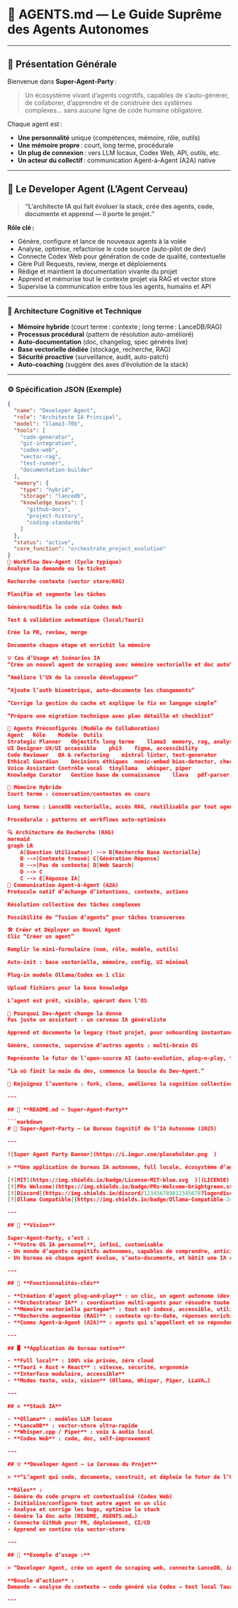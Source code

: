 # 🌌 AGENTS.md — Le Guide Suprême des Agents Autonomes

---

## 🧠 Présentation Générale

Bienvenue dans **Super-Agent-Party** :  
> Un écosystème vivant d’agents cognitifs, capables de s’auto-générer, de collaborer, d’apprendre et de construire des systèmes complexes… sans aucune ligne de code humaine obligatoire.

Chaque agent est :
- **Une personnalité** unique (compétences, mémoire, rôle, outils)
- **Une mémoire propre** : court, long terme, procédurale
- **Un plug de connexion** : vers LLM locaux, Codex Web, API, outils, etc.
- **Un acteur du collectif** : communication Agent-à-Agent (A2A) native

---

## 🦾 Le Developer Agent (L’Agent Cerveau)

> **“L’architecte IA qui fait évoluer la stack, crée des agents, code, documente et apprend — il porte le projet.”**

**Rôle clé :**
- Génère, configure et lance de nouveaux agents à la volée
- Analyse, optimise, refactorise le code source (auto-pilot de dev)
- Connecte Codex Web pour génération de code de qualité, contextuelle
- Gère Pull Requests, review, merge et déploiements
- Rédige et maintient la documentation vivante du projet
- Apprend et mémorise tout le contexte projet via RAG et vector store
- Supervise la communication entre tous les agents, humains et API

---

### 🧬 Architecture Cognitive et Technique

- **Mémoire hybride** (court terme : contexte ; long terme : LanceDB/RAG)
- **Processus procédural** (pattern de résolution auto-amélioré)
- **Auto-documentation** (doc, changelog, spec générés live)
- **Base vectorielle dédiée** (stockage, recherche, RAG)
- **Sécurité proactive** (surveillance, audit, auto-patch)
- **Auto-coaching** (suggère des axes d’évolution de la stack)

---

### ⚙️ Spécification JSON (Exemple)
```json
{
  "name": "Developer Agent",
  "role": "Architecte IA Principal",
  "model": "llama3-70b",
  "tools": [
    "code-generator",
    "git-integration",
    "codex-web",
    "vector-rag",
    "test-runner",
    "documentation-builder"
  ],
  "memory": {
    "type": "hybrid",
    "storage": "lancedb",
    "knowledge_bases": [
      "github-docs",
      "project-history",
      "coding-standards"
    ]
  },
  "status": "active",
  "core_function": "orchestrate_project_evolution"
}
🧩 Workflow Dev-Agent (Cycle typique)
Analyse la demande ou le ticket

Recherche contexte (vector store/RAG)

Planifie et segmente les tâches

Génère/modifie le code via Codex Web

Test & validation automatique (local/Tauri)

Crée la PR, review, merge

Documente chaque étape et enrichit la mémoire

💡 Cas d’Usage et Scénarios IA
“Crée un nouvel agent de scraping avec mémoire vectorielle et doc auto”

“Améliore l’UX de la console développeur”

“Ajoute l’auth biométrique, auto-documente les changements”

“Corrige la gestion du cache et explique le fix en langage simple”

“Prépare une migration technique avec plan détaillé et checklist”

🧪 Agents Préconfigurés (Modèle de Collaboration)
Agent	Rôle	Modèle	Outils
Strategic Planner	Objectifs long terme	llama3	memory, rag, analysis
UI Designer	UX/UI accessible	phi3	figma, accessibility
Code Reviewer	QA & refactoring	mistral	linter, test-generator
Ethical Guardian	Décisions éthiques	nomic-embed	bias-detector, checker
Voice Assistant	Contrôle vocal	tinyllama	whisper, piper
Knowledge Curator	Gestion base de connaissance	llava	pdf-parser, web-scraper

🧠 Mémoire Hybride
Court terme : conversation/contextes en cours

Long terme : LanceDB vectorielle, accès RAG, réutilisable par tout agent

Procédurale : patterns et workflows auto-optimisés

🔍 Architecture de Recherche (RAG)
mermaid
graph LR
    A[Question Utilisateur] --> B{Recherche Base Vectorielle}
    B -->|Contexte trouvé| C[Génération Réponse]
    B -->|Pas de contexte| D[Web Search]
    D --> C
    C --> E[Réponse IA]
🤝 Communication Agent-à-Agent (A2A)
Protocole natif d’échange d’intentions, contexte, actions

Résolution collective des tâches complexes

Possibilité de “fusion d’agents” pour tâches transverses

🛠️ Créer et Déployer un Nouvel Agent
Clic “Créer un agent”

Remplir le mini-formulaire (nom, rôle, modèle, outils)

Auto-init : base vectorielle, mémoire, config, UI minimal

Plug-in modèle Ollama/Codex en 1 clic

Upload fichiers pour la base knowledge

L’agent est prêt, visible, opérant dans l’OS

🚀 Pourquoi Dev-Agent change la donne
Pas juste un assistant : un cerveau IA généraliste

Apprend et documente le legacy (tout projet, pour onboarding instantané)

Génère, connecte, supervise d’autres agents : multi-brain OS

Représente le futur de l’open-source AI (auto-evolution, plug-n-play, team IA+human)

“Là où finit la main du dev, commence la boucle du Dev-Agent.”

🤩 Rejoignez l’aventure : fork, clone, améliorez la cognition collective.

---

## 📜 **README.md — Super-Agent-Party**

```markdown
# 🦾 Super-Agent-Party — Le Bureau Cognitif de l’IA Autonome (2025)

---

![Super Agent Party Banner](https://i.imgur.com/placeholder.png  )

> **Une application de bureau IA autonome, full locale, écosystème d’agents cognitifs, orchestrateur de projets et d’innovation.**

[![MIT](https://img.shields.io/badge/License-MIT-blue.svg  )](LICENSE)
[![PRs Welcome](https://img.shields.io/badge/PRs-Welcome-brightgreen.svg  )](CONTRIBUTING.md)
[![Discord](https://img.shields.io/discord/123456789012345678?logo=discord)](https://discord.gg/invite-link  )
[![Ollama Compatible](https://img.shields.io/badge/Ollama-Compatible-24292e?logo=ollama)](https://ollama.com  )

---

## 🌟 **Vision**

Super-Agent-Party, c’est :
- **Votre OS IA personnel**, infini, customisable
- Un monde d’agents cognitifs autonomes, capables de comprendre, anticiper, résoudre et apprendre en continu
- Un bureau où chaque agent évolue, s’auto-documente, et bâtit une IA collective, résiliente, auto-adaptative

---

## 🚀 **Fonctionnalités-clés**

- **Création d’agent plug-and-play** : un clic, un agent autonome (dev, designer, reviewer, etc.)
- **Orchestrateur IA** : coordination multi-agents pour résoudre toute tâche
- **Mémoire vectorielle partagée** : tout est indexé, accessible, utilisable pour toute question ou workflow
- **Recherche augmentée (RAG)** : contexte up-to-date, réponses enrichies
- **Comms Agent-à-Agent (A2A)** : agents qui s’appellent et se répondent pour décomposer les problèmes

---

## 🖥️ **Application de bureau native**

- **Full local** : 100% vie privée, zéro cloud
- **Tauri + Rust + React** : vitesse, sécurité, ergonomie
- **Interface modulaire, accessible**
- **Modes texte, voix, vision** (Ollama, Whisper, Piper, LLaVA…)

---

## ⚙️ **Stack IA**

- **Ollama** : modèles LLM locaux
- **LanceDB** : vector-store ultra-rapide
- **Whisper.cpp / Piper** : voix & audio local
- **Codex Web** : code, doc, self-improvement

---

## 💡 **Developer Agent — Le Cerveau du Projet**

> **“L’agent qui code, documente, construit, et déploie le futur de l’OS IA.”**

**Rôles** :
- Génère du code propre et contextualisé (Codex Web)
- Initialise/configure tout autre agent en un clic
- Analyse et corrige les bugs, optimise la stack
- Génère la doc auto (README, AGENTS.md…)
- Connecte GitHub pour PR, déploiement, CI/CD
- Apprend en continu via vector-store

---

## 🧪 **Exemple d’usage :**

> “Developer Agent, crée un agent de scraping web, connecte LanceDB, intègre RAG et documente tout dans AGENTS.md.”

**Boucle d’action** :  
Demande → analyse du contexte → code généré via Codex → test local Tauri → PR + doc auto → onboarding ultra-rapide.

---
